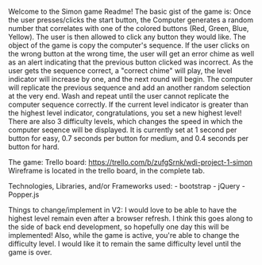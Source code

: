 Welcome to the Simon game Readme! The basic gist of the game is:
    Once the user presses/clicks the start button, the Computer generates a random number that correlates with one of the colored buttons (Red, Green, Blue, Yellow). The user is then allowed to click any button they would like. The object of the game is copy the computer's sequence. If the user clicks on the wrong button at the wrong time, the user will get an error chime as well as an alert indicating that the previous button clicked was incorrect. As the user gets the sequence correct, a "correct chime" will play, the level indicator will increase by one, and the next round will begin. The computer will replicate the previous sequence and add an another random selection at the very end. Wash and repeat until the user cannot replicate the computer sequence correctly. If the current level indicator is greater than the highest level indicator, congratulations, you set a new highest level!
    There are also 3 difficulty levels, which changes the speed in which the computer seqence will be displayed. It is currently set at 1 second per button for easy, 0.7 seconds per button for medium, and 0.4 seconds per button for hard.

The game: 
Trello board: https://trello.com/b/zufgSrnk/wdi-project-1-simon
Wireframe is located in the trello board, in the complete tab.

Technologies, Libraries, and/or Frameworks used:
    - bootstrap
    - jQuery
    - Popper.js


Things to change/implement in V2:
    I would love to be able to have the highest level remain even after a browser refresh. I think this goes along to the side of back end development, so hopefully one day this will be implemented! Also, while the game is active, you're able to change the difficulty level. I would like it to remain the same difficulty level until the game is over.